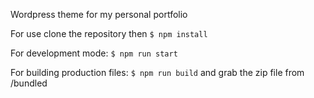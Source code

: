 Wordpress theme for my personal portfolio

For use clone the repository then `$ npm install`

For development mode:
`$ npm run start`

For building production files:
`$ npm run build` and grab the zip file from /bundled
